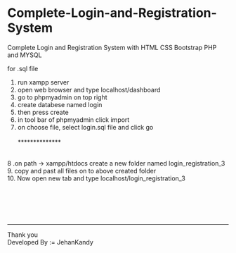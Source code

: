 # Complete-Login-and-Registration-System
Complete Login and Registration System with HTML CSS Bootstrap PHP and MYSQL 
<br>

for .sql file
<br>
1. run xampp server<br>
2. open web browser and type localhost/dashboard<br>
3. go to phpmyadmin on top right<br>
4. create databese named login<br>
5. then press create<br>
6. in tool bar of phpmyadmin click import<br>
7. on choose file, select login.sql file and click go<br><br>
**************<br><br>

8 .on path -> xampp/htdocs create a new folder named login_registration_3<br>
9. copy and past all files on to above created folder<br>
10. Now open new tab and type localhost/login_registration_3<br>

<br><br><br><br>
************

Thank you <br>
Developed By := JehanKandy

